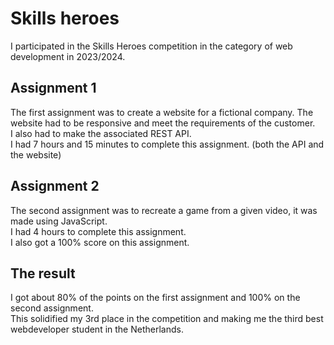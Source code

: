 # Skills heroes

I participated in the Skills Heroes competition in the category of web development in 2023/2024.<br>

## Assignment 1
The first assignment was to create a website for a fictional company. The website had to be responsive and meet the requirements of the customer.<br>
I also had to make the associated REST API. <br>
I had 7 hours and 15 minutes to complete this assignment. (both the API and the website)<br>

## Assignment 2
The second assignment was to recreate a game from a given video, it was made using JavaScript. <br>
I had 4 hours to complete this assignment.<br>
I also got a 100% score on this assignment.<br>

## The result

I got about 80% of the points on the first assignment and 100% on the second assignment. <br>
This solidified my 3rd place in the competition and making me the third best webdeveloper student in the Netherlands. <br>